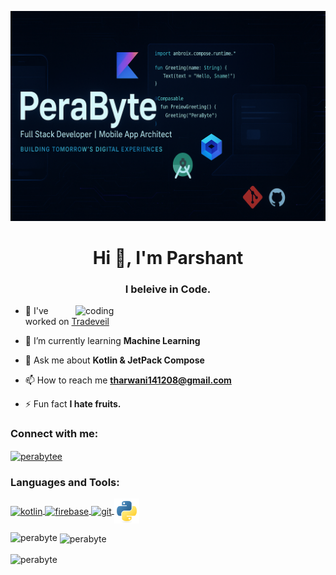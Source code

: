 ![logo](https://github.com/PeraByte/PeraByte/blob/main/banner.png)
<h1 align="center">Hi 👋, I'm Parshant</h1>
<h3 align="center">I beleive in Code.</h3>

<img align="right" alt="coding" width="400" src="https://camo.githubusercontent.com/15857bd385b12298e036391e6b9644e481eb0903f46311126cb5f571df2b3686/68747470733a2f2f77686f736172676879612e6e65746c6966792e6170702f636f6e74656e742f67697068792e676966">


- 🔭 I've worked on [Tradeveil](https://www.tradeveil.com/)

- 🌱 I’m currently learning **Machine Learning**

- 💬 Ask me about **Kotlin & JetPack Compose**

- 📫 How to reach me **tharwani141208@gmail.com**

- ⚡ Fun fact **I hate fruits.**

<h3 align="left">Connect with me:</h3>
<p align="left">
<a href="https://instagram.com/perabytee" target="blank"><img align="center" src="https://raw.githubusercontent.com/rahuldkjain/github-profile-readme-generator/master/src/images/icons/Social/instagram.svg" alt="perabytee" height="30" width="40" /></a>
</p>

<h3 align="left">Languages and Tools:</h3>
<p align="left"> <a href="https://kotlinlang.org" target="_blank" rel="noreferrer"> <img src="https://www.vectorlogo.zone/logos/kotlinlang/kotlinlang-icon.svg" align="center" alt="kotlin" width="32" height="32"/> </a> <a href="https://firebase.google.com/" target="_blank" rel="noreferrer"> <img src="https://www.vectorlogo.zone/logos/firebase/firebase-icon.svg" align="center" alt="firebase" width="40" height="40"/> </a> <a href="https://git-scm.com/" target="_blank" rel="noreferrer"> <img src="https://www.vectorlogo.zone/logos/git-scm/git-scm-icon.svg" align="center" alt="git" width="40" height="40"/> </a>  <a href="https://www.python.org" target="_blank" rel="noreferrer"> <img src="https://raw.githubusercontent.com/devicons/devicon/master/icons/python/python-original.svg" align="center" alt="python" width="40" height="40"/> </a> </p>

<p><img align="left" src="https://github-readme-stats.vercel.app/api/top-langs?username=perabyte&show_icons=true&locale=en&layout=compact" alt="perabyte" /></p>

<p>&nbsp;<img align="center" src="https://github-readme-stats.vercel.app/api?username=perabyte&show_icons=true&locale=en" alt="perabyte" /></p>

<p><img align="center" src="https://github-readme-streak-stats.herokuapp.com/?user=perabyte&" alt="perabyte" /></p>
